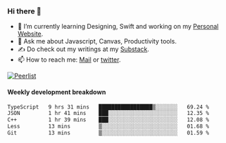 ### Hi there 👋

- 🌱 I’m currently learning Designing, Swift and working on my [Personal Website](https://kvaishak.com/).
- 💬 Ask me about Javascript, Canvas,  Productivity tools. 
- :writing_hand: Do check out my writings at my [Substack](https://kvaishak.substack.com/).
- 📫 How to reach me: [Mail](mailto:vaishak.kaippanchery@gmail.com) or [twitter](https://twitter.com/kvaishack).

[![Peerlist](https://github-readme-badge.peerlist.io/api/vaishak)](https://peerlist.io/vaishak)

#### Weekly development breakdown

<!--START_SECTION:waka-->

```txt
TypeScript   9 hrs 31 mins   █████████████████▒░░░░░░░   69.24 %
JSON         1 hr 41 mins    ███░░░░░░░░░░░░░░░░░░░░░░   12.35 %
C++          1 hr 39 mins    ███░░░░░░░░░░░░░░░░░░░░░░   12.08 %
Less         13 mins         ▒░░░░░░░░░░░░░░░░░░░░░░░░   01.68 %
Git          13 mins         ▒░░░░░░░░░░░░░░░░░░░░░░░░   01.59 %
```

<!--END_SECTION:waka-->
